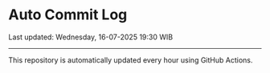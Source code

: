# Auto Commit Log

Last updated: Wednesday, 16-07-2025 19:30 WIB

---

This repository is automatically updated every hour using GitHub Actions.
